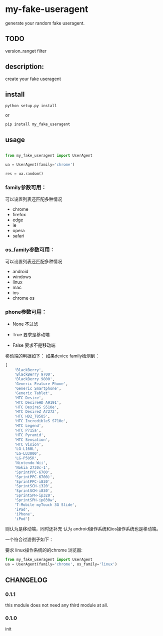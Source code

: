 # my-fake-useragent
generate your random fake useragent.


## TODO
version_ranget filter


## description:
create your fake useragent

## install

    python setup.py install

or

    pip install my_fake_useragent


## usage

```python

from my_fake_useragent import UserAgent

ua = UserAgent(family='chrome')

res = ua.random()

```

### family参数可用：
可以设置列表还匹配多种情况

- chrome
- firefox
- edge
- ie
- opera
- safari

### os_family参数可用：
可以设置列表还匹配多种情况
- android
- windows
- linux
- mac
- ios
- chrome os

### phone参数可用：
- None 不过滤
- True 要求是移动端

- False 要求不是移动端

移动端的判据如下：
如果device family检测到：

```python
[
    'BlackBerry',
    'BlackBerry 9700',
    'BlackBerry 9800',
    'Generic Feature Phone',
    'Generic Smartphone',
    'Generic Tablet',
    'HTC Desire',
    'HTC DesireHD A9191',
    'HTC DesireS S510e',
    'HTC DesireZ A7272',
    'HTC HD2_T8585',
    'HTC IncredibleS S710e',
    'HTC Legend',
    'HTC P715a',
    'HTC Pyramid',
    'HTC Sensation',
    'HTC Vision',
    'LG-L160L',
    'LG-LU3000',
    'LG-P505R',
    'Nintendo Wii',
    'Nokia 2730c-1',
    'SprintPPC-6700',
    'SprintPPC-6700)',
    'SprintPPC-i830',
    'SprintSCH-i320',
    'SprintSCH-i830',
    'SprintSPH-ip320',
    'SprintSPH-ip830w',
    'T-Mobile myTouch 3G Slide',
    'iPad',
    'iPhone',
    'iPod']
```

则认为是移动端，同时还补充 认为 android操作系统和ios操作系统也是移动端。


一个符合过滤例子如下：

要求 linux操作系统的的chrome 浏览器:

```python
from my_fake_useragent import UserAgent
ua = UserAgent(family='chrome', os_family='linux')
```

## CHANGELOG
### 0.1.1
this module does not need any third module at all.

### 0.1.0
init


